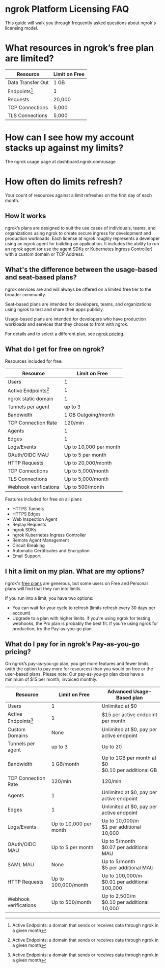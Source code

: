 # ngrok Platform Licensing FAQ

This guide will walk you through frequently asked questions about ngrok's licensing model.

# What resources in ngrok’s free plan are limited?

| Resource          | Limit on Free |
| ----------------- | ------------- |
| Data Transfer Out | 1 GB          |
| Endpoints[^1]     | 1             |
| Requests          | 20,000        |
| TCP Connections   | 5,000        |
| TLS Connections   | 5,000        |

# How can I see how my account stacks up against my limits?

The ngrok usage page at dashboard.ngrok.com/usage

# How often do limits refresh?

Your count of resources against a limit refreshes on the first day of each month.

## How it works

ngrok’s plans are designed to suit the use cases of individuals, teams, and organizations using ngrok to create secure ingress for development and production workloads. Each license at ngrok roughly represents a developer using an ngrok agent for building an application. It includes the ability to run an ngrok agent (or use the agent SDKs or Kubernetes Ingress Controller) with a custom domain or TCP Address.

## What's the difference between the usage-based and seat-based plans?

ngrok services are and will always be offered on a limited free tier to the broader community.

Seat-based plans are intended for developers, teams, and organizations using ngrok to test and share their apps publicly.

Usage-based plans are intended for developers who have production workloads and services that they choose to front with ngrok.

For details and to select a different plan, see [ngrok pricing](https://ngrok.com/pricing?ref=docs).

## What do I get for free on ngrok?

Resources included for free:

| Resource              | Limit on Free          |
| --------------------- | ---------------------- |
| Users                 | 1                      |
| Active Endpoints[^1]  | 1                      |
| ngrok static domain   | 1                      |
| Tunnels per agent     | up to 3                |
| Bandwidth             | 1 GB Outgoing/month    |
| TCP Connection Rate   | 120/min                |
| Agents                | 1                      |
| Edges                 | 1                      |
| Logs/Events           | Up to 10,000 per month |
| OAuth/OIDC MAU        | Up to 5 per month      |
| HTTP Requests         | Up to 20,000/month     |
| TCP Connections       | Up to 5,000/month      |
| TLS Connections       | Up to 5,000/month      |
| Webhook verifications | Up to 500/month        |

Features included for free on all plans

- HTTPS Tunnels
- HTTPS Edges
- Web Inspection Agent
- Replay Requests
- ngrok SDKs
- ngrok Kubernetes Ingress Controller
- Remote Agent Management
- Circuit Breaking
- Automatic Certificates and Encryption
- Email Support

## I hit a limit on my plan. What are my options?

ngrok's [free plans](https://ngrok.com/docs/guides/licensing/#what-do-i-get-for-free-on-ngrok) are generous, but some users on Free and Personal plans will find that they run into limits.

If you run into a limit, you have two options:

- You can wait for your cycle to refresh (limits refresh every 30 days per account)
- Upgrade to a plan with higher limits. If you're using ngrok for testing webhooks, the Pro plan is probably the best fit. If you're using ngrok for production, try the Pay-as-you-go plan.

## What do I pay for in ngrok’s Pay-as-you-go pricing?

On ngrok’s pay-as-you-go plan, you get more features and fewer limits (with the option to pay more for resources) than you would on free or the user-based plans. Please note: Our pay-as-you-go plan does have a minimum of $15 per month, invoiced monthly.

| Resource              | Limit on Free          | Advanced Usage-Based plan                               |
| --------------------- | ---------------------- | ------------------------------------------------------- |
| Users                 | 1                      | Unlimited at $0                                         |
| Active Endpoints[^1]  | 1                      | $15 per active endpoint per month                       |
| Custom Domains        | None                   | Unlimited at $0, pay per active endpoint                |
| Tunnels per agent     | up to 3                | Up to 20                                                |
| Bandwidth             | 1 GB/month             | Up to 1GB per month at $0<br /> $0.10 per additional GB |
| TCP Connection Rate   | 120/min                | 120/min                                                 |
| Agents                | 1                      | Unlimited at $0, pay per active endpoint                |
| Edges                 | 1                      | Unlimited at $0, pay per active endpoint                |
| Logs/Events           | Up to 10,000 per month | Up to 10,000/m <br /> $1 per additional 10,000          |
| OAuth/OIDC MAU        | Up to 5 per month      | Up to 5/month <br /> $0.07 per additional MAU           |
| SAML MAU              | None                   | Up to 5/month <br /> $5 per additional MAU              |
| HTTP Requests         | Up to 100,000/month    | Up to 100,000/m <br /> $0.01 per additional 100,000     |
| Webhook verifications | Up to 500/month        | Up to 2,500/m <br /> $0.10 per additional 10,000        |

[^1]: Active Endpoints: a domain that sends or receives data through ngrok in a given month
